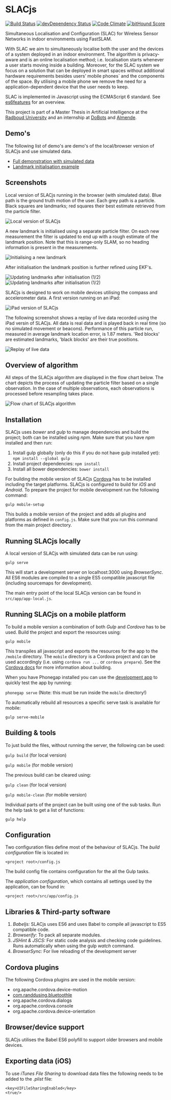 # SLACjs

[![Build Status](https://travis-ci.org/wouterbulten/slacjs.svg)](https://travis-ci.org/wouterbulten/slacjs) [![devDependency Status](https://david-dm.org/wouterbulten/slacjs/dev-status.svg)](https://david-dm.org/wouterbulten/slacjs#info=devDependencies) [![Code Climate](https://codeclimate.com/github/wouterbulten/slacjs/badges/gpa.svg)](https://codeclimate.com/github/wouterbulten/slacjs) [![bitHound Score](https://www.bithound.io/github/wouterbulten/slacjs/badges/score.svg)](https://www.bithound.io/github/wouterbulten/slacjs)

Simultaneous Localisation and Configuration (SLAC) for Wireless Sensor Networks in indoor environments using FastSLAM.

With SLAC we aim to simultaneously localise both the user and the devices of a system deployed in an indoor environment. The algorithm is privacy-aware and is an online localisation method; i.e. localisation starts whenever a user starts moving inside a building. Moreover, for the SLAC system we focus on a solution that can be deployed in smart spaces without additional hardware requirements besides users’ mobile phones` and the components of the space. By utilising a mobile phone we remove the need for a application-dependent device that the user needs to keep.

SLAC is implemented in Javascript using the ECMAScript 6 standard. See [es6features](https://github.com/lukehoban/es6features) for an overview.

This project is part of a Master Thesis in Artificial Intelligence at the [Radboud University](http://www.ru.nl) and an internship at [DoBots](https://dobots.nl/) and [Almende](http://www.almende.com/).

## Demo's

The following list of demo's are demo's of the local/browser version of SLACjs and use simulated data.

* [Full demonstration with simulated data](https://wouterbulten.nl/slacjs)
* [Landmark initialisation example](https://wouterbulten.nl/slacjs/tests/landmark-init.html)


## Screenshots

Local version of SLACjs running in the browser (with simulated data). Blue path is the ground truth motion of the user. Each grey path is a particle. Black squares are landmarks; red squares their best estimate retrieved from the particle filter.

![Local version of SLACjs](/resources/screenshots/slacjs_local.png?raw=true "Local version of SLACjs.")

A new landmark is initialised using a separate particle filter. On each new measurement the filter is updated to end up with a rough estimate of the landmark position. Note that this is range-only SLAM, so no heading information is present in the measurements.

![Initialising a new landmark](/resources/screenshots/slacjs_local_init.png?raw=true "Initialising a new landmark.")

After initialisation the landmark position is further refined using EKF's.

![Updating landmarks after initialisation (1/2)](/resources/screenshots/slacjs_local_init2.png?raw=true "Updating landmarks after initialisation (2/2).")
![Updating landmarks after initialisation (1/2)](/resources/screenshots/slacjs_local_localisation.png?raw=true "Updating landmarks after initialisation (2/2).")

SLACjs is designed to work on mobile devices utilising the compass and accelerometer data. A first version running on an iPad:

![iPad version of SLACjs](/resources/screenshots/slac-js-1.0.PNG?raw=true "First version of SLACjs running on an iPad.")

The following screenshot shows a replay of live data recorded using the iPad versin of SLACjs. All data is real data and is played back in real time (so no simulated movement or beacons). Performance of this particle run, measured in average landmark location error, is 1.87 meters. 'Red blocks' are estimated landmarks, 'black blocks' are their true positions.

![Replay of live data](/resources/screenshots/slacjs_live_lowbroadcast_187.png?raw=true "Replay of live data.")


## Overview of algorithm

All steps of the SLACjs algorithm are displayed in the flow chart below. The chart depicts the process of updating the particle filter based on a single observation. In the case of multiple observations, each observations is processed before resampling takes place.

![Flow chart of SLACjs algorithm](/resources/slacjs-algorithm-overview.png?raw=true "Flow chart of SLACjs algorithm.")


## Installation

SLACjs uses *bower* and *gulp* to manage dependencies and build the project; both can be installed using *npm*. Make sure that you have *npm* installed and then run:

1. Install gulp globally (only do this if you do not have gulp installed yet):
		`npm install --global gulp`
2. Install project dependencies:
		`npm install`
3. Install all bower dependencies:
		`bower install`

For building the mobile version of SLACjs [Cordova](https://cordova.apache.org/) has to be installed including the target platforms. SLACjs is configured to build for *iOS* and *Android*. To prepare the project for mobile development run the following command:

`gulp mobile-setup`

This builds a mobile version of the project and adds all plugins and platforms as defined in `config.js`. Make sure that you run this command from the main project directory.

## Running SLACjs locally

A local version of SLACjs with simulated data can be run using:

`gulp serve`

This will start a development server on localhost:3000 using *BrowserSync*. All ES6 modules are compiled to a single ES5 compatible javascript file (including sourcemaps for development).

The main entry point of the local SLACjs version can be found in `src/app/app-local.js`.

## Running SLACjs on a mobile platform

To build a mobile version a combination of both *Gulp* and *Cordova* has to be used. Build the project and export the resources using:

`gulp mobile`

This transpiles all javascript and exports the resources for the app to the `/mobile` directory. The `mobile` directory is a Cordova project and can be used accordingly (i.e. using `cordova run ...` or `cordova prepare`). See the [Cordova docs](https://cordova.apache.org/docs/en/3.0.0/guide_cli_index.md.html) for more information about building.

When you have Phonegap installed you can use the [development app](http://app.phonegap.com/) to quickly test the app by running:

`phonegap serve` (Note: this must be run inside the `mobile` directory!)

To automatically rebuild all resources a specific serve task is available for mobile:

`gulp serve-mobile`

## Building & tools

To just build the files, without running the server, the following can be used:

`gulp build` (for local version)

`gulp mobile` (for mobile version)

The previous build can be cleared using:

`gulp clean` (for local version)

`gulp mobile-clean` (for mobile version)

Individual parts of the project can be built using one of the sub tasks. Run the help task to get a list of functions:

`gulp help`

## Configuration

Two configuration files define most of the behaviour of SLACjs. The *build configuration* file is located in:

`<project root>/config.js`

The build config file contains configuration for the all the Gulp tasks.

The *application configuration*, which contains all settings used by the application, can be found in:

`<project root>/src/app/config.js`

## Libraries & Third-party software

1. *Babeljs:* SLACjs uses ES6 and uses Babel to compile all javascript to ES5 compatible code.
2. *Browserify*: To pack all separate modules.
3. *JSHint & JSCS:* For static code analysis and checking code guidelines. Runs automatically when using the gulp _watch_ command.
4. *BrowserSync:* For live reloading of the development server

## Cordova plugins

The following Cordova plugins are used in the mobile version:

* org.apache.cordova.device-motion
* [com.randdusing.bluetoothle](https://github.com/randdusing/BluetoothLE)
* org.apache.cordova.dialogs
* org.apache.cordova.console
* org.apache.cordova.device-orientation

## Browser/device support

SLACjs utilises the Babel ES6 polyfill to support older browsers and mobile devices.

## Exporting data (iOS)

To use *iTunes File Sharing* to download data files the following needs to be added to the *.plist* file:

	<key>UIFileSharingEnabled</key>
	<true/>
